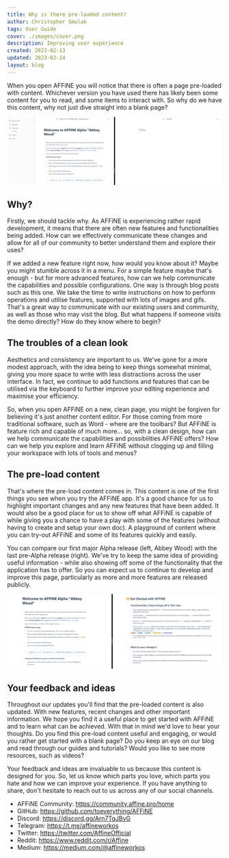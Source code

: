 ```yaml
---
title: Why is there pre-loaded content?
author: Christopher Smolak
tags: User Guide
cover: ./images/cover.png
description: Improving user experience
created: 2023-02-13
updated: 2023-02-14
layout: blog
---
```


When you open AFFiNE you will notice that there is often a page pre-loaded with content. Whichever version you have used there has likely been some content for you to read, and some items to interact with. So why do we have this content, why not just dive straight into a blank page?

![](./images/preload-or-blank.png)

## Why?

Firstly, we should tackle why. As AFFiNE is experiencing rather rapid development, it means that there are often new features and functionalities being added. How can we effectively communicate these changes and allow for all of our community to better understand them and explore their uses?

If we added a new feature right now, how would you know about it? Maybe you might stumble across it in a menu. For a simple feature maybe that's enough - but for more advanced features, how can we help communicate the capabilities and possible configurations.
One way is through blog posts such as this one. We take the time to write instructions on how to perform operations and utilise features, supported with lots of images and gifs. That's a great way to communicate with our existing users and community, as well as those who may visit the blog. But what happens if someone visits the demo directly? How do they know where to begin?

## The troubles of a clean look

Aesthetics and consistency are important to us. We've gone for a more modest approach, with the idea being to keep things somewhat minimal, giving you more space to write with less distractions across the user interface. In fact, we continue to add functions and features that can be utilised via the keyboard to further improve your editing experience and maximise your efficiency.

So, when you open AFFiNE on a new, clean page, you might be forgiven for believing it's just another content editor. For those coming from more traditional software, such as Word - where are the toolbars? But AFFiNE is feature rich and capable of much more... so, with a clean design, how can we help communicate the capabilities and possibilities AFFiNE offers? How can we help you explore and learn AFFiNE without clogging up and filling your workspace with lots of tools and menus?

## The pre-load content

That's where the pre-load content comes in. This content is one of the first things you see when you try the AFFiNE app. It's a good chance for us to highlight important changes and any new features that have been added. It would also be a good place for us to show off what AFFiNE is capable of while giving you a chance to have a play with some of the features (without having to create and setup your own doc). A playground of content where you can try-out AFFiNE and some of its features quickly and easily. 

You can compare our first major Alpha release (left, Abbey Wood) with the last pre-Alpha release (right). We've try to keep the same idea of providing useful information - while also showing off some of the functionality that the application has to offer. So you can expect us to continue to develop and improve this page, particularly as more and more features are released publicly.

![](./images/preload-content-compare.png)


## Your feedback and ideas

Throughout our updates you'll find that the pre-loaded content is also updated. With new features, recent changes and other important information. We hope you find it a useful place to get started with AFFiNE and to learn what can be achieved. With that in mind we'd love to hear your thoughts. Do you find this pre-load content useful and engaging, or would you rather get started with a blank page? Do you keep an eye on our blog and read through our guides and tutorials? Would you like to see more resources, such as videos?

Your feedback and ideas are invaluable to us because this content is designed for you. So, let us know which parts you love, which parts you hate and how we can improve your experience. If you have anything to share, don't hesitate to reach out to us across any of our social channels.

- AFFiNE Community: https://community.affine.pro/home
- GitHub: https://github.com/toeverything/AFFiNE
- Discord: https://discord.gg/Arn7TqJBvG
- Telegram: https://t.me/affineworkos
- Twitter: https://twitter.com/AffineOfficial
- Reddit: https://www.reddit.com/r/Affine
- Medium: https://medium.com/@affineworkos
